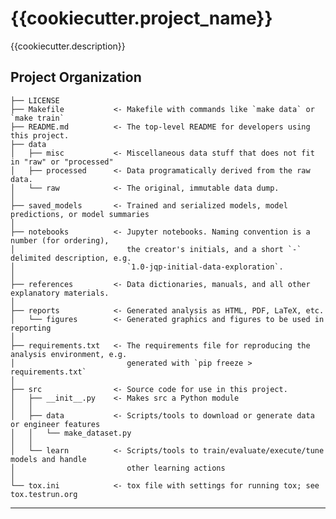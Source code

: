 {{cookiecutter.project_name}}
==============================

{{cookiecutter.description}}

Project Organization
------------

    ├── LICENSE
    ├── Makefile           <- Makefile with commands like `make data` or `make train`
    ├── README.md          <- The top-level README for developers using this project.
    ├── data
    │   ├── misc           <- Miscellaneous data stuff that does not fit in "raw" or "processed"
    │   ├── processed      <- Data programatically derived from the raw data.
    │   └── raw            <- The original, immutable data dump.
    │
    ├── saved_models       <- Trained and serialized models, model predictions, or model summaries
    │
    ├── notebooks          <- Jupyter notebooks. Naming convention is a number (for ordering),
    │                         the creator's initials, and a short `-` delimited description, e.g.
    │                         `1.0-jqp-initial-data-exploration`.
    │
    ├── references         <- Data dictionaries, manuals, and all other explanatory materials.
    │
    ├── reports            <- Generated analysis as HTML, PDF, LaTeX, etc.
    │   └── figures        <- Generated graphics and figures to be used in reporting
    │
    ├── requirements.txt   <- The requirements file for reproducing the analysis environment, e.g.
    │                         generated with `pip freeze > requirements.txt`
    │
    ├── src                <- Source code for use in this project.
    │   ├── __init__.py    <- Makes src a Python module
    │   │
    │   ├── data           <- Scripts/tools to download or generate data or engineer features
    │   │   └── make_dataset.py
    │   │
    │   └── learn          <- Scripts/tools to train/evaluate/execute/tune models and handle
    │                         other learning actions
    │
    └── tox.ini            <- tox file with settings for running tox; see tox.testrun.org


--------
